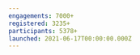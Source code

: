 ```yaml
---
engagements: 7000+
registered: 3235+
participants: 5378+
launched: 2021-06-17T00:00:00.000Z
---
```

